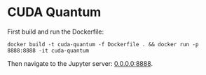 # CUDA Quantum

First build and run the Dockerfile:

```shell
docker build -t cuda-quantum -f Dockerfile . && docker run -p 8888:8888 -it cuda-quantum
```

Then navigate to the Jupyter server: [0.0.0.0:8888](http://0.0.0.0:8888).
